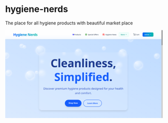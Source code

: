 # hygiene-nerds
The place for all hygiene products with beautiful market place 

![hygiene_nerds hero intro](./github_background/hygiene_nerds.png)
